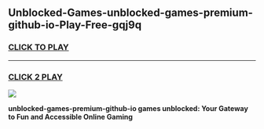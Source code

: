 
## Unblocked-Games-unblocked-games-premium-github-io-Play-Free-gqj9q
<h3>
<a href="https://premium76.site?title=unblocked-games-premium-github-io&ref=22A">CLICK TO PLAY</a></h3>
<hr>

<h3>
<a href="https://premium76.site?title=unblocked-games-premium-github-io&ref=22A">CLICK 2 PLAY</a>
  
</h3>

<a href="https://premium76.site?title=unblocked-games-premium-github-io&ref=22A"><img src="https://clearcache.store/games.png"></a>


**unblocked-games-premium-github-io games unblocked: Your Gateway to Fun and Accessible Online Gaming**
